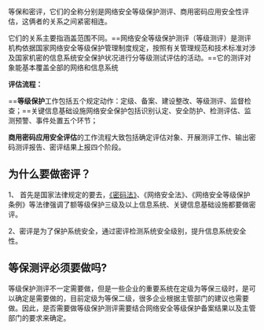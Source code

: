 等保和密评，它们的全称分别是网络安全等级保护测评、商用密码应用安全性评估，这俩者的关系之间紧密相连。

它们的关系主要指涵盖范围不同。==网络安全等级保护测评（等级测评）是测评机构依据国家网络安全等级保护管理制度规定，按照有关管理规范和技术标准对涉及国家机密的信息系统安全保护状况进行分等级测试评估的活动。==它的测评对象能基本覆盖全部的网络和信息系统

**评估流程：**

==**等级保护**工作包括五个规定动作：定级、备案、建设整改、等级测评、监督检查；==关键信息基础设施网络安全保护包括识别认定、安全防护、检测评估、监测预警、事件处置五个环节；

**商用密码应用安全评估**的工作流程大致包括确定评估对象、开展测评工作、输出密码测评报告、密评结果上报四个阶段。

## 为什么要做密评？

1、 首先是国家法律规定的要去，[《密码法》](https://zhida.zhihu.com/search?content_id=220350200&content_type=Article&match_order=1&q=%E3%80%8A%E5%AF%86%E7%A0%81%E6%B3%95%E3%80%8B&zhida_source=entity)、《网络安全法》、《网络安全等级保护条例》等法律强调了额等级保护三级及以上信息系统、关键信息基础设施都要做密评。

2、密评是为了保护系统安全，通过密评检测系统安全级别，提升信息系统安全性。

## 等保测评必须要做吗?

等级保护测评不一定需要做，但是一些企业的重要系统在定级为等保三级时，是可以确定是需要做的，目前定级为等保二级，很多企业根据主管部门的建议也需要做。因此，是否需要做等级保护测评需要结合网络安全等级保护备案结果以及主管部门的要求来确定。